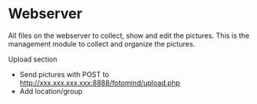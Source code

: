 # Webserver

All files on the webserver to collect, show and edit the pictures.
This is the management module to collect and organize the pictures.

Upload section
- Send pictures with POST to http://xxx.xxx.xxx.xxx:8888/fotomind/upload.php
- Add location/group 